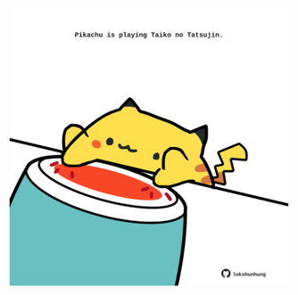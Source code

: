 <!-- built at 16/04/2022, 19:00:54 UTC -->
<p align="center">
  <img width="500" height="500" src="./ReadmeImage.svg">
</p>
